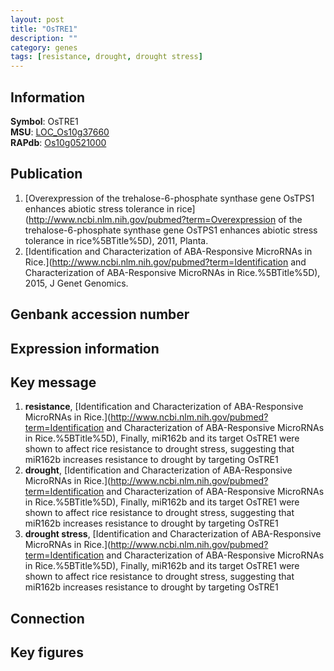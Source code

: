 ```yaml
---
layout: post
title: "OsTRE1"
description: ""
category: genes
tags: [resistance, drought, drought stress]
---
```


## Information
__Symbol__: OsTRE1  
__MSU__: [LOC_Os10g37660](http://rice.plantbiology.msu.edu/cgi-bin/ORF_infopage.cgi?orf=LOC_Os10g37660)  
__RAPdb__: [Os10g0521000](http://rapdb.dna.affrc.go.jp/viewer/gbrowse_details/irgsp1?name=Os10g0521000)  

## Publication
1. [Overexpression of the trehalose-6-phosphate synthase gene OsTPS1 enhances abiotic stress tolerance in rice](http://www.ncbi.nlm.nih.gov/pubmed?term=Overexpression of the trehalose-6-phosphate synthase gene OsTPS1 enhances abiotic stress tolerance in rice%5BTitle%5D), 2011, Planta.
2. [Identification and Characterization of ABA-Responsive MicroRNAs in Rice.](http://www.ncbi.nlm.nih.gov/pubmed?term=Identification and Characterization of ABA-Responsive MicroRNAs in Rice.%5BTitle%5D), 2015, J Genet Genomics.

## Genbank accession number

## Expression information

## Key message
1. __resistance__, [Identification and Characterization of ABA-Responsive MicroRNAs in Rice.](http://www.ncbi.nlm.nih.gov/pubmed?term=Identification and Characterization of ABA-Responsive MicroRNAs in Rice.%5BTitle%5D),  Finally, miR162b and its target OsTRE1 were shown to affect rice resistance to drought stress, suggesting that miR162b increases resistance to drought by targeting OsTRE1
2. __drought__, [Identification and Characterization of ABA-Responsive MicroRNAs in Rice.](http://www.ncbi.nlm.nih.gov/pubmed?term=Identification and Characterization of ABA-Responsive MicroRNAs in Rice.%5BTitle%5D),  Finally, miR162b and its target OsTRE1 were shown to affect rice resistance to drought stress, suggesting that miR162b increases resistance to drought by targeting OsTRE1
3. __drought stress__, [Identification and Characterization of ABA-Responsive MicroRNAs in Rice.](http://www.ncbi.nlm.nih.gov/pubmed?term=Identification and Characterization of ABA-Responsive MicroRNAs in Rice.%5BTitle%5D),  Finally, miR162b and its target OsTRE1 were shown to affect rice resistance to drought stress, suggesting that miR162b increases resistance to drought by targeting OsTRE1

## Connection

## Key figures


